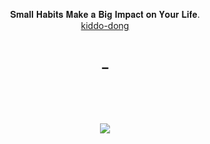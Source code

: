 <br/><br/>
<p align="center"> 
<a align="center" target="_blank"> 𝐒𝐦𝐚𝐥𝐥 𝐇𝐚𝐛𝐢𝐭𝐬 𝐌𝐚𝐤𝐞 𝐚 𝐁𝐢𝐠 𝐈𝐦𝐩𝐚𝐜𝐭 𝐨𝐧 𝐘𝐨𝐮𝐫 𝐋𝐢𝐟𝐞. </a> <br/>
<a align="center" target="_blank" href="https://kiddo-dong.vercel.app/"> kiddo-dong </a> <br/>
</p><br/>
<h4 align="center"> ➖ </h4>
<h3 align="center">
</p>


<!--
<p align="center">
  <a href="https://gngsn.tistory.com/"><img src="http://img.shields.io/badge/-Tistory%20[KR]-black?style=flat-square&logo=tistory&link=https://gngsn.tistory.com/" /></a>&nbsp;
  <a href="https://medium.com/@gngsn"><img src="http://img.shields.io/badge/-Medium%20[EN]-black?style=flat-square&logo=medium&link=https://medium.com/@gngsn" /></a>
    <a href="https://www.linkedin.com/in/gyeongsun-park"><img src="https://img.shields.io/badge/-LinkedIn-blue?style=flat-square&logo=Linkedin&logoColor=white&link=https://www.linkedin.com/in/gyeongsun-park/"/></a>
  <a href="mailto:rudtjs4540@gmail.com"><img src="https://img.shields.io/badge/Gmail-d14836?style=flat-square&logo=Gmail&logoColor=white&link=mailto:rudtjs4540@gmail.com" /></a>
</p>
-->

<br/>
<br/>

<!--Skiils icons-->
<p align="center">
<img src="https://skillicons.dev/icons?i=java,spring,postgres,mysql,aws,react,ts,nextjs,emotion,kubernetes,docker,git,linux,python,c&perline=5"/>
</p>
